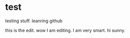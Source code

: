 # test
testing stuff. leanring github


this is the edit. wow I am editing. I am very smart. hi sunny.
